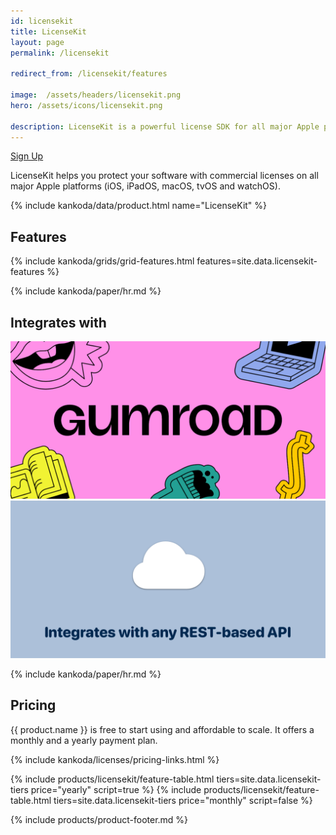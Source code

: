 ```yaml
---
id: licensekit
title: LicenseKit
layout: page
permalink: /licensekit

redirect_from: /licensekit/features

image:  /assets/headers/licensekit.png
hero: /assets/icons/licensekit.png

description: LicenseKit is a powerful license SDK for all major Apple platforms.
---
```


<div class="hero-button-container">
  <a href="#pricing" class="cta">Sign Up</a>
</div>


LicenseKit helps you protect your software with commercial licenses on all major Apple platforms (iOS, iPadOS, macOS, tvOS and watchOS).

{% include kankoda/data/product.html name="LicenseKit" %}


## Features

{% include kankoda/grids/grid-features.html features=site.data.licensekit-features %}


{% include kankoda/paper/hr.md %}


## Integrates with

<p class="grid integrations">
  <a href="features/gumroad">
    <img src="/assets/headers/gumroad.png" alt="LicenseKit integrates with Gumroad" title="Gumroad" />
  </a>
  <a href="features/api-licenses">
    <img src="/assets/headers/licensekit-api.png" alt="LicenseKit integrates with any REST-based license API" />
  </a>
</p>


{% include kankoda/paper/hr.md %}


## Pricing

{{ product.name }} is free to start using and affordable to scale. It offers a monthly and a yearly payment plan.

{% include kankoda/licenses/pricing-links.html  %}

{% include products/licensekit/feature-table.html tiers=site.data.licensekit-tiers price="yearly" script=true %}
{% include products/licensekit/feature-table.html tiers=site.data.licensekit-tiers price="monthly" script=false %}

{% include products/product-footer.md %}